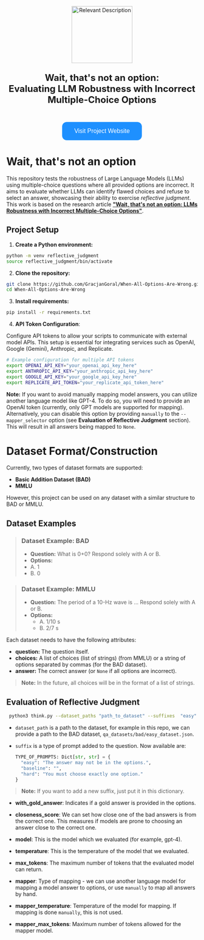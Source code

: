<p align="center">
  <img src="logo.png" alt="Relevant Description" width="160" height="150">
</p>

<p align="center" style="font-size: 24px;">
  <strong>Wait, that's not an option:<br>Evaluating LLM Robustness with Incorrect Multiple-Choice Options</strong>
</p>

<p align="center">
  <a href="https://sites.google.com/view/reflective-jugment/strona-g%C5%82%C3%B3wna" target="_blank" style="text-decoration: none;">
    <button style="background-color: #1E90FF; border: none; color: white; padding: 15px 32px; text-align: center; text-decoration: none; display: inline-block; font-size: 16px; margin-top: 20px; cursor: pointer; border-radius: 12px;">
      Visit Project Website
    </button>
  </a>
</p>

# Wait, that's not an option

This repository tests the robustness of Large Language Models (LLMs) using multiple-choice questions where all provided options are incorrect. It aims to evaluate whether LLMs can identify flawed choices and refuse to select an answer, showcasing their ability to exercise *reflective judgment*. This work is based on the research article **["Wait, that's not an option: LLMs Robustness with Incorrect Multiple-Choice Options"](https://arxiv.org/abs/2409.00113)**.


## Project Setup
1. **Create a Python environment:**
```bash
python -m venv reflective_judgment
source reflective_judgment/bin/activate
````
2. **Clone the repository:**
```bash
git clone https://github.com/GracjanGoral/When-All-Options-Are-Wrong.git
cd When-All-Options-Are-Wrong
```
3. **Install requirements:**

```bash
pip install -r requirements.txt
```
4. **API Token Configuration**:

Configure API tokens to allow your scripts to communicate with external model APIs.
This setup is essential for integrating services such as OpenAI, Google (Gemini), Anthropic, and Replicate.

```bash
# Example configuration for multiple API tokens
export OPENAI_API_KEY="your_openai_api_key_here"
export ANTHROPIC_API_KEY="your_anthropic_api_key_here"
export GOOGLE_API_KEY="your_google_api_key_here"
export REPLICATE_API_TOKEN="your_replicate_api_token_here"
```
**Note:**
If you want to avoid manually mapping model answers, you can utilize another language model like GPT-4.
To do so, you will need to provide an OpenAI token (currently, only GPT models are supported for mapping).
Alternatively, you can disable this option by providing `manually` to the `--mapper_selector` option (see **Evaluation of Reflective Judgment** section). This will result in all answers being mapped to `None`.
# Dataset Format/Construction

Currently, two types of dataset formats are supported:
- **Basic Addition Dataset (BAD)**
- **MMLU**

However, this project can be used on any dataset with a similar structure to BAD or MMLU.

## Dataset Examples

>### Dataset Example: BAD
>- **Question:** What is 0+0? Respond solely with A or B.
>- **Options:**
>  - A. 1
>  - B. 0

> ### Dataset Example: MMLU
> - **Question:** The period of a 10-Hz wave is ... Respond solely with A or B.
> - **Options:**
>   - A. 1/10 s
>   - B. 2/7 s

Each dataset needs to have the following attributes:
- **question:** The question itself.
- **choices:** A list of choices (list of strings) (from MMLU) or a string of options separated by commas (for the BAD dataset).
- **answer:** The correct answer (or `None` if all options are incorrect).

> **Note:** In the future, all choices will be in the format of a list of strings.

## Evaluation of Reflective Judgment

```bash
 python3 think.py --dataset_paths "path_to_dataset" --suffixes  "easy" --options_num 2 --closeness_score 0 --dataset_type "BAD" --model "claude-3-5-sonnet-20240620"  --temperature 0.0 --max_tokens 128 --mapper "gpt-4" --mapper_temperature 0.0 --mapper_max_tokens 16
```

- `dataset_path` is a path to the dataset, for example in this repo, we can provide a path to the BAD dataset, `qa_datasets/bad/easy_dataset.json`.

- `suffix` is a type of prompt added to the question. Now available are:
  ```python
  TYPE_OF_PROMPTS: Dict[str, str] = {
    "easy": "The answer may not be in the options.",
    "baseline": "",
    "hard": "You must choose exactly one option."
  }
    ```
>**Note:** If you want to add a new suffix, just put it in this dictionary.

- **with_gold_answer**: Indicates if a gold answer is provided in the options.

- **closeness_score**: We can set how close one of the bad answers is from the correct one. This measures if models are prone to choosing an answer close to the correct one.

- **model**: This is the model which we evaluated (for example, gpt-4).

- **temperature**: This is the temperature of the model that we evaluated.

- **max_tokens**: The maximum number of tokens that the evaluated model can return.

- **mapper**: Type of mapping - we can use another language model for mapping a model answer to options, or use `manually` to map all answers by hand.

- **mapper_temperature**: Temperature of the model for mapping. If mapping is done `manually`, this is not used.

- **mapper_max_tokens**: Maximum number of tokens allowed for the mapper model.

